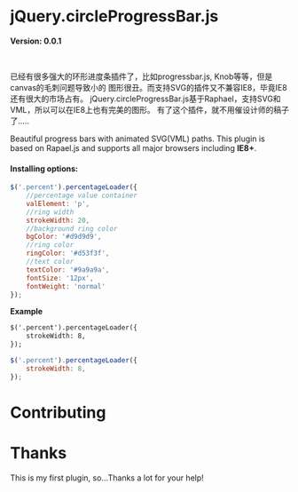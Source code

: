 # jQuery.circleProgressBar.js

**Version: 0.0.1**

<br>

已经有很多强大的环形进度条插件了，比如progressbar.js, Knob等等，但是canvas的毛刺问题导致小的
图形很丑。而支持SVG的插件又不兼容IE8，毕竟IE8还有很大的市场占有。
jQuery.circleProgressBar.js基于Raphael，支持SVG和VML，所以可以在IE8上也有完美的图形。
有了这个插件，就不用催设计师的稿子了.....

Beautiful progress bars with animated SVG(VML) paths.
This plugin is based on Rapael.js and supports all major browsers including **IE8+**.
#### Installing options:

```javascript
$('.percent').percentageLoader({
    //percentage value container
    valElement: 'p',
    //ring width
    strokeWidth: 20,
    //background ring color
    bgColor: '#d9d9d9',
    //ring color
    ringColor: '#d53f3f',
    //text color
    textColor: '#9a9a9a',
    fontSize: '12px',
    fontWeight: 'normal'
});
```

**Example**

```html
$('.percent').percentageLoader({
    strokeWidth: 8,
});
```

```javascript
$('.percent').percentageLoader({
    strokeWidth: 8,
});
```

# Contributing


# Thanks
This is my first plugin, so...Thanks a lot for your help!
